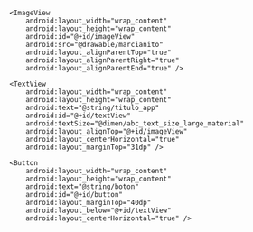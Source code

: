 <?xml version="1.0" encoding="utf-8"?>
<RelativeLayout xmlns:android="http://schemas.android.com/apk/res/android"
    xmlns:tools="http://schemas.android.com/tools"
    android:layout_width="match_parent"
    android:layout_height="match_parent"
    android:paddingBottom="@dimen/activity_vertical_margin"
    android:paddingLeft="@dimen/activity_horizontal_margin"
    android:paddingRight="@dimen/activity_horizontal_margin"
    android:paddingTop="@dimen/activity_vertical_margin"
    tools:context="com.kaos.holamundo.MainActivity">

    <ImageView
        android:layout_width="wrap_content"
        android:layout_height="wrap_content"
        android:id="@+id/imageView"
        android:src="@drawable/marcianito"
        android:layout_alignParentTop="true"
        android:layout_alignParentRight="true"
        android:layout_alignParentEnd="true" />

    <TextView
        android:layout_width="wrap_content"
        android:layout_height="wrap_content"
        android:text="@string/titulo_app"
        android:id="@+id/textView"
        android:textSize="@dimen/abc_text_size_large_material"
        android:layout_alignTop="@+id/imageView"
        android:layout_centerHorizontal="true"
        android:layout_marginTop="31dp" />

    <Button
        android:layout_width="wrap_content"
        android:layout_height="wrap_content"
        android:text="@string/boton"
        android:id="@+id/button"
        android:layout_marginTop="40dp"
        android:layout_below="@+id/textView"
        android:layout_centerHorizontal="true" />

</RelativeLayout>
